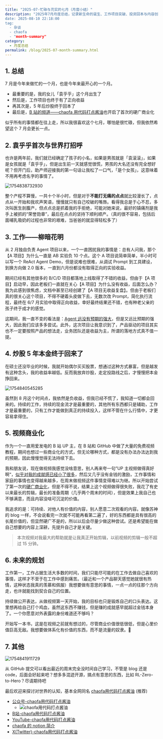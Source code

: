 ```yaml
---
title: "2025-07-忙碌与充实的七月（月度小结）"
description: "2025年7月月度总结，记录新生命的诞生、工作项目突破、投资回本与内容创作的思考。分享大模型Agent落地经验、平台化视角与自我成长感悟，助你发现
date: 2025-08-10 22:18:00
tag:
  - 杂谈
  - chaofa
  - "month-summary"
category:
  - 月度总结
permalink: /blog/2025-07-month-summary.html
---
```


## 1. 总结

7 月是今年来做忙的一个月，也是今年来最开心的一个月。
- 最重要的是，我的女儿「袁乎乎」这个月出生了
- 然后是，工作项目也终于有了正向收益
- 再其次是，5 年后炒股终于回本了
- 最后是，[B 站的频道——chaofa 用代码打点酱油](https://space.bilibili.com/12420432)也开启了首次的硬广商业化

似乎所有的事情都在往上走，所以我很喜欢这个七月，哪怕是很忙碌，但我依然希望这个 7 月会更长一点。

## 2. 袁乎乎首次与世界打招呼

也许是两年前，我们就已经确定了孩子的小名，如果是男孩就是「袁滚滚」，如果是女孩就是「袁乎乎」，但是出生前一天就感觉很慌，男孩的大名还没有完全想好呢？但开门后，助产师迎接我的第一句话让我松了一口气，「是个女孩」，这意味着不用再考虑名字的事情了。

![1754838732930](https://cfcdn.yuanchaofa.com/blog/2025/1754838732930.webp)

整个产程不算慢，一共十个半小时，但是对于**不能打无痛的点点**就比较漫长了，点点从一开始和我欢声笑语，慢慢就只有自己咬破的嘴唇。看得我总是于心不忍，多次叫医生剖腹产，但点点总是抓着我的手拒绝，可能对她来说，最好的镇痛剂是我手上被抓的“荣誉勋章”，最后在点点的坚持下顺利顺产。（真的很不容易，包括后面哺乳吸奶的过程也非常的艰难，当爸爸的就显得轻松多了）

## 3. 工作——柳暗花明

从 2 月独自负责 Agent 项目以来，一个一直困扰我的事情是：总有人问我，那个【A 项目】为什么一直是 AB 实验负 10 个点。这个 A 项目说简单简单，半小时可以写一个 ReAct Agent Demo，但是说难也很难，从调试 Prompt 到工具建设，到换方向做 2.0 版本，一直到六月份都没有取得正向的实验收益。

期间已经有其他很多的 B/C/D 项目都落地上线取得了不错的收益，但由于【A 项目】启动早，因此老板们一直就在关心【A 项目】为什么没有收益，后面怎么办？我为此感到很焦虑，文档中甚至已经创建了【A 项目无收益复盘】。但由于老板们真的很关心这个项目，不得不硬着头皮做下去，无数次改 Prompt，简化执行流程，最终在 6/7 月实验中取得正向收益，幸好最终结果还不错，也有种老父亲的孩子终于成才的感觉。

这期间，我一直不变的看法是：[Agent 远没有预期的强大](https://yuanchaofa.com/blog/2025-03-month-summary.html#_4-%E5%B7%A5%E4%BD%9C)，但是又远比预期的强大，因此我们应该多多尝试。此外，这次项目让我意识到了，产品驱动的项目其实也不一定要按照产品的想法走，业务团队还是收益为主，所谓的落地方式真不值一提。

## 4. 炒股 5 年本金终于回来了

在硕士还没毕业的时候，我就开始偶尔买买股票，想通过这种方式暴富，但是越发有这种念头，我的收益率越低。反而我放弃炒股，走定投路线之后，才慢慢把本金挣回来。

![1754840545285](https://cfcdn.yuanchaofa.com/blog/2025/1754840545285.webp)

虽然到 8 月这个时间点，我依然是负收益，但我已经不慌了，我知道一切都会回来的。持续的工作，持续的现金流才是最重要的，其他所有东西都只是辅助，工作才是最重要的，只有工作才能做到真正的持续投入，这样不管在什么行情中，才更容易拿得住。

## 5. 视频商业化

作为一个一直用爱发电的 B 站 UP 主，在 B 站和 GitHub 中做了大量的免费视频教程，期间也想过一些商业化的方式，但无论哪种方式，都是没有办法办法达到我的预期，因此慢慢觉得无法持续下去。

我和朋友说，现在做视频我感觉没啥意思，别人再来夸一句”UP 主视频做得真好啊“，[似乎对我的成就感已经小了很多](https://www.xiaoyuzhoufm.com/episode/68024e35cdd692da1536e57f)，然后又几乎没有金钱的激励，工作事情和家庭的事情也变得越来越多，在周末做视频这件事情变得难以为继。所以开始尝试了第一次的[硬广商业化](https://www.bilibili.com/video/BV1fN4dz6Ey5/)，但是不得不说，结果上这个视频做得很失败，我花了有史以来最长的剪辑，最长的准备周期（几乎两个周末的时间），但是效果上我自己也不够满意，而且内容没啥可沉淀的价值。

我追求的是：可持续、对他人有价值的内容，别人愿意二次观看的内容。就像苏神的 blog 一样，不会说看完一次就不可能再看第二遍了，好的东西都是具有很高的长尾价值的，但显然硬广不是的，所以以后会尽量少做这种尝试。还是希望能在做自己想要的内容上深耕，先提升自己才是关键。

>  本次视频对我最大的帮助就是让我真正开始剪辑，以前视频的剪辑一般不超过 15 分钟。


## 6. 未来的规划

工作第一，工作占据生活大多数的时间，我们只能尽可能的在工作去做自己喜欢的事情，这样才不至于在工作中感到痛苦。（最近和一个产品聊天感觉她就很有热情，这种状态我真的羡慕和佩服）我想要做有意思的事情，一点一点的往那个方向走，也许就能找到契合自己的位置。

持续做公开表达，从做视频第一天开始，我的目标也只是锻炼自己的口头表达。这里想再给自己打个鸡血，虽然这东西不赚钱，但是赚的成就感早就超过金钱本身了。一个你愿意对外表露的身份难道还不够吗？

开始写一本书，这是在视频之前就有想过的，尽管商业价值很低很低，但是心里价值巨高无敌。我想要做体系化有价值的东西，而不是流量的奴隶。💪

## 7. 其他

![1754841911729](https://cfcdn.yuanchaofa.com/blog/2025/1754841911729.webp)

从 GitHub 提交可以看出最近的周末完全没时间自己学习，不管是 blog 还是 code，后面会好起来吧？想多多混迹开源，搞点有意思的东西，比如 RL-Zero-to-Hero？尽请期待吧


最后欢迎来探讨对世界的认知，基本全网同名 [chaofa用代码打点酱油](https://yuanchaofa.com/) (推荐)
- [公众号-chaofa用代码打点酱油](https://yuanchaofa.com/llms-zero-to-hero/chaofa-wechat-official-account.png)
	- ![chaofa用代码打点酱油](https://yuanchaofa.com/llms-zero-to-hero/chaofa-wechat-official-account.png)
- [B站-chaofa用代码打点酱油](https://space.bilibili.com/12420432)
- [YouTube-chaofa用代码打点酱油](https://www.youtube.com/@bbruceyuan)
- [chaofa 的 notion 简介](https://chaofa.notion.site/11a569b3ecce49b2826d679f5e2fdb54)
- [X(Twitter)-chaofa用代码打点酱油](https://x.com/bbruceyuan)